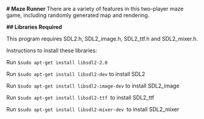**# Maze Runner**
There are a variety of features in this two-player maze game, including randomly generated map and rendering.


**## Libraries Required**

This program requires SDL2.h, SDL2_image.h, SDL2_ttf.h and SDL2_mixer.h.

Instructions to install these libraries:
 
 Run `$sudo apt-get install libsdl2-2.0 `
  
 Run `$sudo apt-get install libsdl2-dev` to install SDL2

   Run `$sudo apt-get install libsdl2-image-dev` to install SDL2_image

   Run `$sudo apt-get install libsdl2-ttf `to install SDL2_ttf

   Run `$sudo apt-get install libsdl2-mixer-dev `to install SDL2_mixer
   
    
